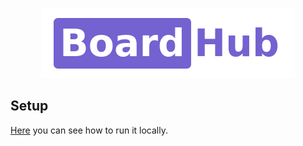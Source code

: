 <p align="center">
  <img src=".github/assets/logo-github.png" alt="Board Hub logo" />
</p>

## Setup

[Here](./CONTRIBUTING.md) you can see how to run it locally.
